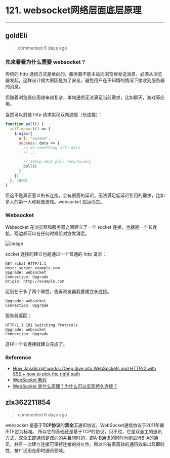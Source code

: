
 # 121. websocket网络层面底层原理 
  
 ***
## goldEli 
 > commented 6 days ago 

### 先来看看为什么需要 websocket？

传统的 http 通信方式是单向的，服务器不能主动向浏览器发送消息，必须从浏览器发起，这样设计很大原因是为了安全，避免用户在不知情的情况下接收到服务器的消息。

但随着浏览器应用越来越复杂，单向通信无法满足当前需求，比如聊天，游戏等应用。

当然可以封装 http 请求实现双向通信（长连接）：


```javascript
function poll() {
  setTimeout(() => {
    $.ajax({
      url: "xxxxxx",
      success: data => {
        // do something with data
        // ...

        // setup next poll recursively
        poll()
      }
    })
  }, 1000)
}

```

但这不是真正意义的长连接，会有很高的延迟，无法满足低延迟引用的需求，比如多人的第一人称射击游戏。websocket 应运而生。

### Websocket

Websocket 在浏览器和服务器之间建立了一个 socket 连接，也就是一个长连接，两边都可以在任何时候给对方发消息。

![image](https://user-images.githubusercontent.com/18217162/74599840-81845680-50c3-11ea-9582-f9cdb5ad1557.png)

socket 连接的建立也是通过一个普通的 http 请求：


```
GET /chat HTTP/1.1
Host: server.example.com
Upgrade: websocket
Connection: Upgrade
Origin: http://example.com

```
区别在于多了两个属性，告诉浏览器我要建立长连接。


```
Upgrade: websocket
Connection: Upgrade

```

服务器返回：


```
HTTP/1.1 101 Switching Protocols
Upgrade: websocket
Connection: Upgrade

```

这样一个长连接就建立完成了。

### Reference

- [How JavaScript works: Deep dive into WebSockets and HTTP/2 with SSE + how to pick the right path](https://blog.sessionstack.com/how-javascript-works-deep-dive-into-websockets-and-http-2-with-sse-how-to-pick-the-right-path-584e6b8e3bf7)
- [WebSocket 教程](https://www.ruanyifeng.com/blog/2017/05/websocket.html)
- [WebSocket 是什么原理？为什么可以实现持久连接？](https://www.zhihu.com/question/20215561)


## zlx362211854 
 > commented 6 days ago 

websocket 是基于**TCP协议**的**双全工**通讯协议，WebSocket通信协议于2011年被IETF定为标准。
所以它的基础还是基于TCP的协议，只不过，它是双全工的通讯方式，双全工即通讯是双向的并且同时的，即A-B通讯的同时也能进行B-A的通讯，并且一次建立连接可保持连接的持久性。所以它有着高效的通讯效率以及即时性，被广泛用在即时通讯领域。
